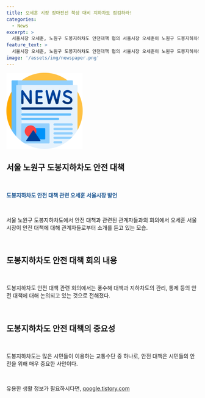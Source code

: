 ```yaml
---
title: 오세훈 시장 장마전선 북상 대비 지하차도 점검하라!
categories:
  - News
excerpt: >
  서울시장 오세훈, 노원구 도봉지하차도 안전대책 협의 서울시장 오세훈이 노원구 도봉지하차도 통합상황실에서 안전 대책 협의. 풍수해 대책과 지하차도 안전 등 관리, 통제 논의.
feature_text: >
  서울시장 오세훈, 노원구 도봉지하차도 안전대책 협의 서울시장 오세훈이 노원구 도봉지하차도 통합상황실에서 안전 대책 협의. 풍수해 대책과 지하차도 안전 등 관리, 통제 논의.
image: '/assets/img/newspaper.png'
---
```


<p><img src="/assets/img/newspaper.png" alt="kimp 속보" /></p>

<h2 data-ke-size="size26">서울 노원구 도봉지하차도 안전 대책</h2>

<p data-ke-size="size16">&nbsp;</p>

<p><b><span style="color: #1a5490;">도봉지하차도 안전 대책 관련 오세훈 서울시장 발언</span></b></p>

<p data-ke-size="size16">&nbsp;</p>

<p>서울 노원구 도봉지하차도에서 안전 대책과 관련된 관계자들과의 회의에서 오세훈 서울시장이 안전 대책에 대해 관계자들로부터 소개를 듣고 있는 모습.</p>

<p data-ke-size="size16">&nbsp;</p>

<h2 data-ke-size="size26">도봉지하차도 안전 대책 회의 내용</h2>

<p data-ke-size="size16">&nbsp;</p>

<p>도봉지하차도 안전 대책 관련 회의에서는 풍수해 대책과 지하차도의 관리, 통제 등의 안전 대책에 대해 논의되고 있는 것으로 전해졌다.</p>

<p data-ke-size="size16">&nbsp;</p>

<h2 data-ke-size="size26">도봉지하차도 안전 대책의 중요성</h2>

<p data-ke-size="size16">&nbsp;</p>

<p>도봉지하차도는 많은 시민들이 이용하는 교통수단 중 하나로, 안전 대책은 시민들의 안전을 위해 매우 중요한 사안이다.</p>

<p data-ke-size="size16">&nbsp;</p>
유용한 생활 정보가 필요하시다면, <a href="https://qoogle.tistory.com" rel="dofollow">qoogle.tistory.com</a>


